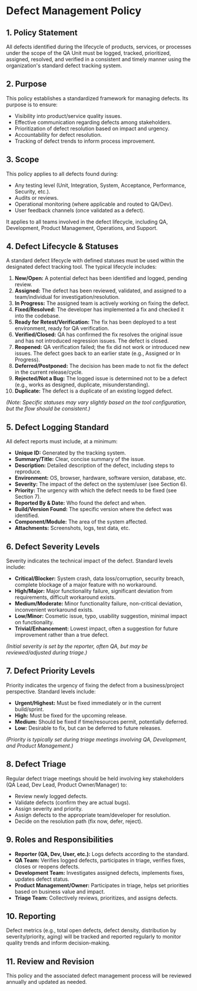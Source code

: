 # Defect Management Policy

## 1. Policy Statement

All defects identified during the lifecycle of products, services, or processes under the scope of the QA Unit must be logged, tracked, prioritized, assigned, resolved, and verified in a consistent and timely manner using the organization's standard defect tracking system.

## 2. Purpose

This policy establishes a standardized framework for managing defects. Its purpose is to ensure:
*   Visibility into product/service quality issues.
*   Effective communication regarding defects among stakeholders.
*   Prioritization of defect resolution based on impact and urgency.
*   Accountability for defect resolution.
*   Tracking of defect trends to inform process improvement.

## 3. Scope

This policy applies to all defects found during:
*   Any testing level (Unit, Integration, System, Acceptance, Performance, Security, etc.).
*   Audits or reviews.
*   Operational monitoring (where applicable and routed to QA/Dev).
*   User feedback channels (once validated as a defect).

It applies to all teams involved in the defect lifecycle, including QA, Development, Product Management, Operations, and Support.

## 4. Defect Lifecycle & Statuses

A standard defect lifecycle with defined statuses must be used within the designated defect tracking tool. The typical lifecycle includes:

1.  **New/Open:** A potential defect has been identified and logged, pending review.
2.  **Assigned:** The defect has been reviewed, validated, and assigned to a team/individual for investigation/resolution.
3.  **In Progress:** The assigned team is actively working on fixing the defect.
4.  **Fixed/Resolved:** The developer has implemented a fix and checked it into the codebase.
5.  **Ready for Retest/Verification:** The fix has been deployed to a test environment, ready for QA verification.
6.  **Verified/Closed:** QA has confirmed the fix resolves the original issue and has not introduced regression issues. The defect is closed.
7.  **Reopened:** QA verification failed; the fix did not work or introduced new issues. The defect goes back to an earlier state (e.g., Assigned or In Progress).
8.  **Deferred/Postponed:** The decision has been made to not fix the defect in the current release/cycle.
9.  **Rejected/Not a Bug:** The logged issue is determined not to be a defect (e.g., works as designed, duplicate, misunderstanding).
10. **Duplicate:** The defect is a duplicate of an existing logged defect.

*(Note: Specific statuses may vary slightly based on the tool configuration, but the flow should be consistent.)*

## 5. Defect Logging Standard

All defect reports must include, at a minimum:
*   **Unique ID:** Generated by the tracking system.
*   **Summary/Title:** Clear, concise summary of the issue.
*   **Description:** Detailed description of the defect, including steps to reproduce.
*   **Environment:** OS, browser, hardware, software version, database, etc.
*   **Severity:** The impact of the defect on the system/user (see Section 6).
*   **Priority:** The urgency with which the defect needs to be fixed (see Section 7).
*   **Reported By & Date:** Who found the defect and when.
*   **Build/Version Found:** The specific version where the defect was identified.
*   **Component/Module:** The area of the system affected.
*   **Attachments:** Screenshots, logs, test data, etc.

## 6. Defect Severity Levels

Severity indicates the technical impact of the defect. Standard levels include:
*   **Critical/Blocker:** System crash, data loss/corruption, security breach, complete blockage of a major feature with no workaround.
*   **High/Major:** Major functionality failure, significant deviation from requirements, difficult workaround exists.
*   **Medium/Moderate:** Minor functionality failure, non-critical deviation, inconvenient workaround exists.
*   **Low/Minor:** Cosmetic issue, typo, usability suggestion, minimal impact on functionality.
*   **Trivial/Enhancement:** Lowest impact, often a suggestion for future improvement rather than a true defect.

*(Initial severity is set by the reporter, often QA, but may be reviewed/adjusted during triage.)*

## 7. Defect Priority Levels

Priority indicates the urgency of fixing the defect from a business/project perspective. Standard levels include:
*   **Urgent/Highest:** Must be fixed immediately or in the current build/sprint.
*   **High:** Must be fixed for the upcoming release.
*   **Medium:** Should be fixed if time/resources permit, potentially deferred.
*   **Low:** Desirable to fix, but can be deferred to future releases.

*(Priority is typically set during triage meetings involving QA, Development, and Product Management.)*

## 8. Defect Triage

Regular defect triage meetings should be held involving key stakeholders (QA Lead, Dev Lead, Product Owner/Manager) to:
*   Review newly logged defects.
*   Validate defects (confirm they are actual bugs).
*   Assign severity and priority.
*   Assign defects to the appropriate team/developer for resolution.
*   Decide on the resolution path (fix now, defer, reject).

## 9. Roles and Responsibilities

*   **Reporter (QA, Dev, User, etc.):** Logs defects according to the standard.
*   **QA Team:** Verifies logged defects, participates in triage, verifies fixes, closes or reopens defects.
*   **Development Team:** Investigates assigned defects, implements fixes, updates defect status.
*   **Product Management/Owner:** Participates in triage, helps set priorities based on business value and impact.
*   **Triage Team:** Collectively reviews, prioritizes, and assigns defects.

## 10. Reporting

Defect metrics (e.g., total open defects, defect density, distribution by severity/priority, aging) will be tracked and reported regularly to monitor quality trends and inform decision-making.

## 11. Review and Revision

This policy and the associated defect management process will be reviewed annually and updated as needed. 